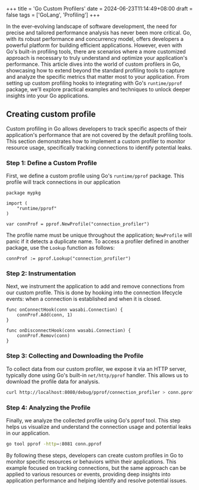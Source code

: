 +++
title = 'Go Custom Profilers'
date = 2024-06-23T11:14:49+08:00
draft = false
tags = ['GoLang', 'Profiling']
+++

In the ever-evolving landscape of software development, the need for precise and tailored performance analysis has never been more critical. Go, with its robust performance and concurrency model, offers developers a powerful platform for building efficient applications. However, even with Go's built-in profiling tools, there are scenarios where a more customized approach is necessary to truly understand and optimize your application's performance. This article dives into the world of custom profilers in Go, showcasing how to extend beyond the standard profiling tools to capture and analyze the specific metrics that matter most to your application. From setting up custom profiling hooks to integrating with Go's `runtime/pprof` package, we'll explore practical examples and techniques to unlock deeper insights into your Go applications.

## Creating custom profile

Custom profiling in Go allows developers to track specific aspects of their application's performance that are not covered by the default profiling tools. This section demonstrates how to implement a custom profiler to monitor resource usage, specifically tracking connections to identify potential leaks.

### Step 1: Define a Custom Profile

First, we define a custom profile using Go's `runtime/pprof` package. This profile will track connections in our application

```golang
package mypkg

import (
    "runtime/pprof"
)

var connProf = pprof.NewProfile("connection_profiler")
```

The profile name must be unique throughout the application; `NewProfile` will panic if it detects a duplicate name. To access a profiler defined in another package, use the `Lookup` function as follows:

```golang
connProf := pprof.Lookup("connection_profiler")
```

### Step 2: Instrumentation

Next, we instrument the application to add and remove connections from our custom profile. This is done by hooking into the connection lifecycle events: when a connection is established and when it is closed.

```golang
func onConnectHook(conn wasabi.Connection) {
    connProf.Add(conn, 1)
}

func onDisconnectHook(conn wasabi.Connection) {
    connProf.Remov(conn)
}
```

### Step 3: Collecting and Downloading the Profile

To collect data from our custom profiler, we expose it via an HTTP server, typically done using Go's built-in `net/http/pprof` handler. This allows us to download the profile data for analysis.

```sh
curl http://localhost:8080/debug/pprof/connection_profiler > conn.pprof
```

### Step 4: Analyzing the Profile

Finally, we analyze the collected profile using Go's pprof tool. This step helps us visualize and understand the connection usage and potential leaks in our application.

```sh
go tool pprof -http=:8081 conn.pprof
```

By following these steps, developers can create custom profiles in Go to monitor specific resources or behaviors within their applications. This example focused on tracking connections, but the same approach can be applied to various resources or events, providing deep insights into application performance and helping identify and resolve potential issues.